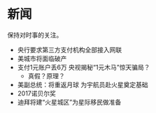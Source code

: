 # 新闻

保持对时事的关注。

* 央行要求第三方支付机构全部接入网联
* 美城市将面临破产
* 支付1元账户丢6万 央视揭秘“1元木马”惊天骗局？
    * 真假？原理？
* 美副总统：将重返月球 为宇航员赴火星奠定基础
* 2017诺贝尔奖
* 迪拜将建“火星城区”为星际移民做准备


